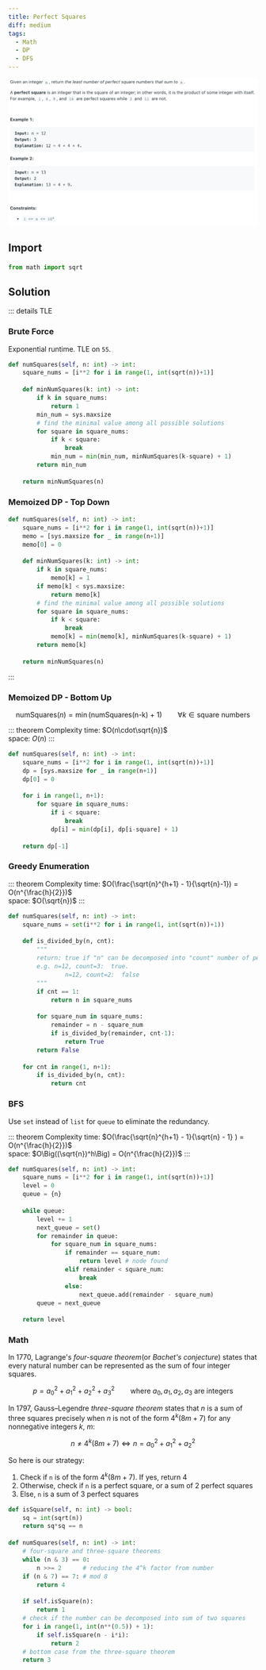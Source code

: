 ```yaml
---
title: Perfect Squares
diff: medium
tags:
  - Math
  - DP
  - DFS
---
```


<img class="medium-zoom" src="/algo/perfect-squares.png" alt="https://leetcode.com/problems/perfect-squares">

## Import

```py
from math import sqrt
```

## Solution

::: details TLE

### Brute Force

Exponential runtime. TLE on `55`.

```py
def numSquares(self, n: int) -> int:
    square_nums = [i**2 for i in range(1, int(sqrt(n))+1)]

    def minNumSquares(k: int) -> int:
        if k in square_nums:
            return 1
        min_num = sys.maxsize
        # find the minimal value among all possible solutions
        for square in square_nums:
            if k < square:
                break
            min_num = min(min_num, minNumSquares(k-square) + 1)
        return min_num

    return minNumSquares(n)
```

### Memoized DP - Top Down

```py
def numSquares(self, n: int) -> int:
    square_nums = [i**2 for i in range(1, int(sqrt(n))+1)]
    memo = [sys.maxsize for _ in range(n+1)]
    memo[0] = 0

    def minNumSquares(k: int) -> int:
        if k in square_nums:
            memo[k] = 1
        if memo[k] < sys.maxsize:
            return memo[k]
        # find the minimal value among all possible solutions
        for square in square_nums:
            if k < square:
                break
            memo[k] = min(memo[k], minNumSquares(k-square) + 1)
        return memo[k]

    return minNumSquares(n)
```

:::

### Memoized DP - Bottom Up

$$
\text{numSquares}(n) = \min \Big(\text{numSquares(n-k) + 1}\Big) \qquad \forall k \in {\text{square numbers}}
$$

::: theorem Complexity
time: $O(n\cdot\sqrt{n})$  
space: $O(n)$
:::

```py
def numSquares(self, n: int) -> int:
    square_nums = [i**2 for i in range(1, int(sqrt(n))+1)]
    dp = [sys.maxsize for _ in range(n+1)]
    dp[0] = 0

    for i in range(1, n+1):
        for square in square_nums:
            if i < square:
                break
            dp[i] = min(dp[i], dp[i-square] + 1)

    return dp[-1]
```

### Greedy Enumeration

::: theorem Complexity
time: $O(\frac{\sqrt{n}^{h+1} - 1}{\sqrt{n}-1}) = O(n^{\frac{h}{2}})$  
space: $O(\sqrt{n})$
:::

```py
def numSquares(self, n: int) -> int:
    square_nums = set(i**2 for i in range(1, int(sqrt(n))+1))

    def is_divided_by(n, cnt):
        """
        return: true if "n" can be decomposed into "count" number of perfect square numbers.
        e.g. n=12, count=3:  true.
                n=12, count=2:  false
        """
        if cnt == 1:
            return n in square_nums

        for square_num in square_nums:
            remainder = n - square_num
            if is_divided_by(remainder, cnt-1):
                return True
        return False

    for cnt in range(1, n+1):
        if is_divided_by(n, cnt):
            return cnt
```

### BFS

Use `set` instead of `list` for `queue` to eliminate the redundancy.

::: theorem Complexity
time: $O(\frac{\sqrt{n}^{h+1} - 1}{\sqrt{n} - 1} ) = O(n^{\frac{h}{2}})$  
space: $O\Big((\sqrt{n})^h\Big) = O(n^{\frac{h}{2}})$
:::

```py
def numSquares(self, n: int) -> int:
    square_nums = [i**2 for i in range(1, int(sqrt(n))+1)]
    level = 0
    queue = {n}

    while queue:
        level += 1
        next_queue = set()
        for remainder in queue:
            for square_num in square_nums:
                if remainder == square_num:
                    return level # node found
                elif remainder < square_num:
                    break
                else:
                    next_queue.add(remainder - square_num)
        queue = next_queue

    return level
```

### Math

In 1770, Lagrange's _four-square theorem_(or _Bachet's conjecture_) states that every natural number can be represented as the sum of four integer squares.

$$p=a_{0}^{2}+a_{1}^{2}+a_{2}^{2}+a_{3}^{2} \qquad \text{where } a_{0}, a_{1}, a_{2}, a_{3} \text{ are integers}$$

In 1797, Gauss–Legendre _three-square theorem_ states that $n$ is a sum of three squares precisely when $n$ is not of the form $4^{k}(8m+7)$ for any nonnegative integers $k$, $m$:

$$n \ne 4^{k}(8m+7) \iff n = a_{0}^{2}+a_{1}^{2}+a_{2}^{2}$$

So here is our strategy:

1. Check if `n` is of the form $4^{k}(8m+7)$. If yes, return $4$
2. Otherwise, check if `n` is a perfect square, or a sum of $2$ perfect squares
3. Else, `n` is a sum of $3$ perfect squares

```py
def isSquare(self, n: int) -> bool:
    sq = int(sqrt(n))
    return sq*sq == n

def numSquares(self, n: int) -> int:
    # four-square and three-square theorems
    while (n & 3) == 0:
        n >>= 2      # reducing the 4^k factor from number
    if (n & 7) == 7: # mod 8
        return 4

    if self.isSquare(n):
        return 1
    # check if the number can be decomposed into sum of two squares
    for i in range(1, int(n**(0.5)) + 1):
        if self.isSquare(n - i*i):
            return 2
    # bottom case from the three-square theorem
    return 3
```
